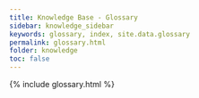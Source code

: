 ```yaml
---
title: Knowledge Base - Glossary
sidebar: knowledge_sidebar
keywords: glossary, index, site.data.glossary
permalink: glossary.html
folder: knowledge
toc: false
---
```


{% include glossary.html %}
